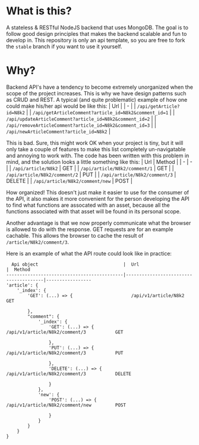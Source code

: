 # What is this?
A stateless & RESTful NodeJS backend that uses MongoDB. The goal is to follow good design principles that makes the backend scalable and fun to develop in. This repository is only an api template, so you are free to fork the ```stable``` branch if you want to use it yourself.
# Why?
Backend API's have a tendency to become extremely unorganized when the scope of the project increases. This is why we have design patterns such as CRUD and REST. A typical (and quite problematic) example of how one could make his/her api would be like this:
| Url |
| - |
| `/api/getArticle?id=N8k2` |
| `/api/getArticleComment?article_id=N8k2&comment_id=1` |
| `/api/updateArticleComment?article_id=N8k2&comment_id=2` |
| `/api/removeArticleComment?article_id=N8k2&comment_id=3` |
| `/api/newArticleComment?article_id=N8k2` |

This is bad. Sure, this might work OK when your project is tiny, but it will only take a couple of features to make this list completely un-navigatable and annoying to work with. The code has been written with this problem in mind, and the solution looks a little something like this:
| Url | Method |
| - | - |
| `/api/article/N8k2` | GET |
| `/api/article/N8k2/comment/1` | GET |
| `/api/article/N8k2/comment/2` | PUT | 
| `/api/article/N8k2/comment/3` | DELETE |
| `/api/article/N8k2/comment/new` | POST |

How organized! This doesn't just make it easier to use for the consumer of the API, it also makes it more convenient for the person developing the API to find what functions are assocated with an asset, because all the functions associated with that asset will be found in its personal scope.

Another advantage is that we now properly communicate what the browser is allowed to do with the response. GET requests are for an example cachable. This allows the browser to cache the result of `/article/N8k2/comment/3`.

Here is an example of what the API route could look like in practice:
```
  Api object                                |  Url                                  |  Method
--------------------------------------------|---------------------------------------|-----------------
'article': {
    '_index': {
        'GET': (...) => {                      /api/v1/article/N8k2                     GET

        },
        "comment": {
            '_index': {
                'GET': (...) => {              /api/v1/article/N8k2/comment/3           GET

                },
                'PUT': (...) => {              /api/v1/article/N8k2/comment/3           PUT

                },
                'DELETE': (...) => {           /api/v1/article/N8k2/comment/3           DELETE

                }
            },
            'new': {
                'POST': (...) => {             /api/v1/article/N8k2/comment/new         POST

                }
            }
        }
    }
}

